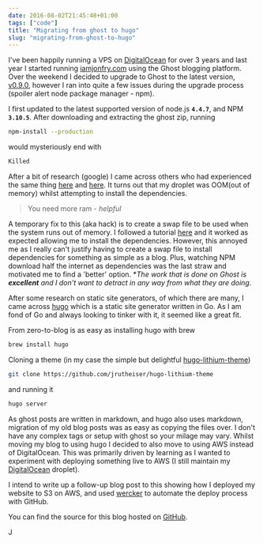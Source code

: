 ```yaml
---
date: 2016-08-02T21:45:48+01:00
tags: ["code"]
title: "Migrating from ghost to hugo"
slug: "migrating-from-ghost-to-hugo"
---
```


I've been happily running a VPS on [DigitalOcean](https://m.do.co/c/0804cbb4b4ab) for over 3 years and last year I started running [iamjonfry.com](http://iamjonfry.com)  using the Ghost blogging platform.
Over the weekend I decided to upgrade to Ghost to the latest version, [v0.9.0](https://dev.ghost.org/ghost-0-9-0/), however I ran into quite a few issues during the upgrade process (spoiler alert node package manager - npm).

<!--more-->

I first updated to the latest supported version of node.js **`4.4.7`**, and NPM **`3.10.5`**.
After downloading and extracting the ghost zip, running
```bash
npm-install --production
```
would mysteriously end with
```bash
Killed
```
After a bit of research (google) I came across others who had experienced the same thing [here](https://www.digitalocean.com/community/questions/npm-gets-killed-no-matter-what) and [here](https://github.com/npm/npm/issues/9005). It turns out that my droplet was OOM(out of memory) whilst attempting to install the dependencies.

> You need more ram - *helpful*

A temporary fix to this (aka hack) is to create a swap file to be used when the system runs out of memory. I followed a tutorial [here](https://www.digitalocean.com/community/tutorials/how-to-add-swap-on-ubuntu-14-04) and it worked as expected allowing me to install the dependencies. However, this annoyed me as I really can't justify having to create a swap file to install dependencies for something as simple as a blog. Plus, watching NPM download half the internet as dependencies was the last straw and motivated me to find a 'better' option.
\*_The work that is done on Ghost is **excellent** and I don't want to detract in any way from what they are doing_.

After some research on static site generators, of which there are many, I came across [hugo](https://gohugo.io/) which is a static site generator written in Go. As I am fond of Go and always looking to tinker with it, it seemed like a great fit.

From zero-to-blog is as easy as installing hugo with brew

```bash
brew install hugo
```

Cloning a theme (in my case the simple but delightful [hugo-lithium-theme](http://themes.gohugo.io/hugo-lithium-theme/))

```bash
git clone https://github.com/jrutheiser/hugo-lithium-theme
```

and running it

```bash
hugo server
```

As ghost posts are written in markdown, and hugo also uses markdown, migration of my old blog posts was as easy as copying the files over. I don't have any complex tags or setup with ghost so your milage may vary. Whilst moving my blog to using hugo I decided to also move to using AWS instead of DigitalOcean. This was primarily driven by learning as I wanted to experiment with deploying something live to AWS (I still maintain my [DigitalOcean](https://m.do.co/c/0804cbb4b4ab) droplet).

I intend to write up a follow-up blog post to this showing how I deployed my website to S3 on AWS, and used [wercker](http://wercker.com/) to automate the deploy process with GitHub.

You can find the source for this blog hosted on [GitHub](https://github.com/JonathonFry/iamjonfry).

J
